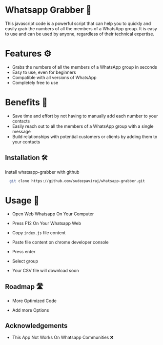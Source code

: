 
# Whatsapp Grabber 💉

This javascript code is a powerful script that can help you to quickly and easily grab the numbers of all the members of a WhatsApp group. It is easy to use and can be used by anyone, regardless of their technical expertise.

# Features ⚙

- Grabs the numbers of all the members of a WhatsApp group in seconds
- Easy to use, even for beginners
- Compatible with all versions of WhatsApp
- Completely free to use

# Benefits 🦢

- Save time and effort by not having to manually add each number to your contacts
- Easily reach out to all the members of a WhatsApp group with a single message
- Build relationships with potential customers or clients by adding them to your contacts


## Installation 🛠

Install whatsapp-grabber with github

```bash
  git clone https://github.com/sudeepaviraj/whatsapp-grabber.git
```

# Usage 👀

- Open Web Whatsapp On Your Computer

- Press F12 On Your Whatsapp Web

- Copy ```index.js``` file content

- Paste file content on chrome developer console

- Press enter

- Select group 

- Your CSV file will download soon

## Roadmap 🛣

- More Optimized Code

- Add more Options


## Acknowledgements

 - This App Not Works On Whatsapp Communities ❌

